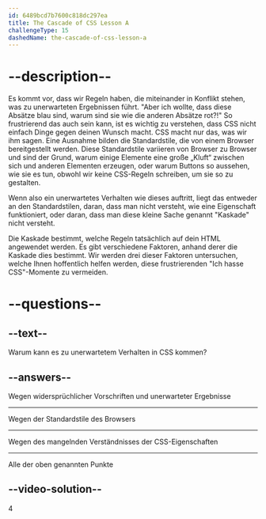 ```yaml
---
id: 6489bcd7b7600c818dc297ea
title: The Cascade of CSS Lesson A
challengeType: 15
dashedName: the-cascade-of-css-lesson-a
---
```


# --description--

Es kommt vor, dass wir Regeln haben, die miteinander in Konflikt stehen, was zu unerwarteten Ergebnissen führt. "Aber ich wollte, dass diese Absätze blau sind, warum sind sie wie die anderen Absätze rot?!" So frustrierend das auch sein kann, ist es wichtig zu verstehen, dass CSS nicht einfach Dinge gegen deinen Wunsch macht. CSS macht nur das, was wir ihm sagen. Eine Ausnahme bilden die Standardstile, die von einem Browser bereitgestellt werden. Diese Standardstile variieren von Browser zu Browser und sind der Grund, warum einige Elemente eine große „Kluft“ zwischen sich und anderen Elementen erzeugen, oder warum Buttons so aussehen, wie sie es tun, obwohl wir keine CSS-Regeln schreiben, um sie so zu gestalten.

Wenn also ein unerwartetes Verhalten wie dieses auftritt, liegt das entweder an den Standardstilen, daran, dass man nicht versteht, wie eine Eigenschaft funktioniert, oder daran, dass man diese kleine Sache genannt "Kaskade" nicht versteht.

Die Kaskade bestimmt, welche Regeln tatsächlich auf dein HTML angewendet werden. Es gibt verschiedene Faktoren, anhand derer die Kaskade dies bestimmt. Wir werden drei dieser Faktoren untersuchen, welche Ihnen hoffentlich helfen werden, diese frustrierenden "Ich hasse CSS"-Momente zu vermeiden.

# --questions--
## --text--

Warum kann es zu unerwartetem Verhalten in CSS kommen?

## --answers--

Wegen widersprüchlicher Vorschriften und unerwarteter Ergebnisse

---

Wegen der Standardstile des Browsers

---

Wegen des mangelnden Verständnisses der CSS-Eigenschaften

---

Alle der oben genannten Punkte

## --video-solution--

4
